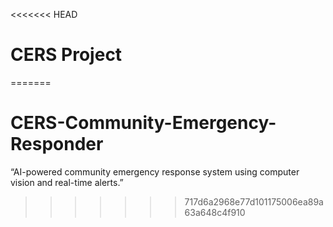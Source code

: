 <<<<<<< HEAD
# CERS Project 
=======
# CERS-Community-Emergency-Responder
“AI-powered community emergency response system using computer vision and real-time alerts.”
>>>>>>> 717d6a2968e77d101175006ea89a63a648c4f910

